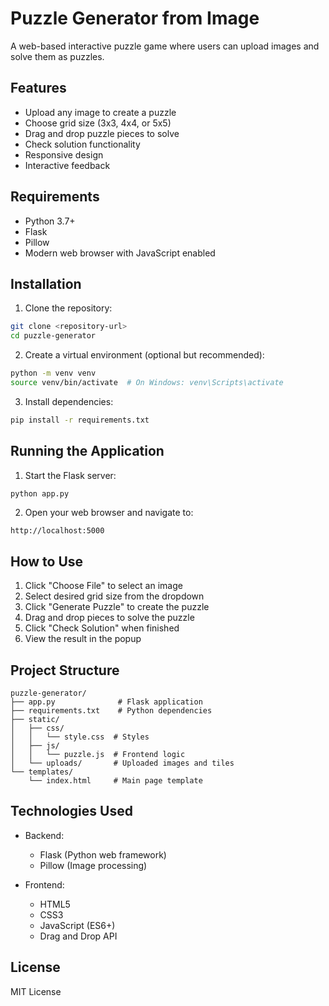 # Puzzle Generator from Image

A web-based interactive puzzle game where users can upload images and solve them as puzzles.

## Features

- Upload any image to create a puzzle
- Choose grid size (3x3, 4x4, or 5x5)
- Drag and drop puzzle pieces to solve
- Check solution functionality
- Responsive design
- Interactive feedback

## Requirements

- Python 3.7+
- Flask
- Pillow
- Modern web browser with JavaScript enabled

## Installation

1. Clone the repository:
```bash
git clone <repository-url>
cd puzzle-generator
```

2. Create a virtual environment (optional but recommended):
```bash
python -m venv venv
source venv/bin/activate  # On Windows: venv\Scripts\activate
```

3. Install dependencies:
```bash
pip install -r requirements.txt
```

## Running the Application

1. Start the Flask server:
```bash
python app.py
```

2. Open your web browser and navigate to:
```
http://localhost:5000
```

## How to Use

1. Click "Choose File" to select an image
2. Select desired grid size from the dropdown
3. Click "Generate Puzzle" to create the puzzle
4. Drag and drop pieces to solve the puzzle
5. Click "Check Solution" when finished
6. View the result in the popup

## Project Structure

```
puzzle-generator/
├── app.py              # Flask application
├── requirements.txt    # Python dependencies
├── static/
│   ├── css/
│   │   └── style.css  # Styles
│   ├── js/
│   │   └── puzzle.js  # Frontend logic
│   └── uploads/       # Uploaded images and tiles
└── templates/
    └── index.html     # Main page template
```

## Technologies Used

- Backend:
  - Flask (Python web framework)
  - Pillow (Image processing)
  
- Frontend:
  - HTML5
  - CSS3
  - JavaScript (ES6+)
  - Drag and Drop API

## License

MIT License 